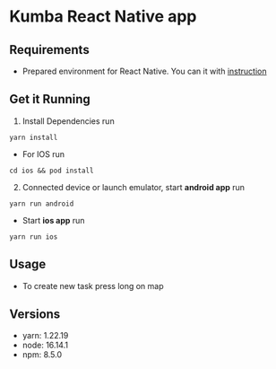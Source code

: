 # Kumba React Native app

## Requirements 

- Prepared environment for React Native. You can it with [instruction](https://reactnative.dev/docs/environment-setup)

## Get it Running

1. Install Dependencies run 
```
yarn install
```

- For IOS run 
```
cd ios && pod install
```


2. Connected device or launch emulator, start **android app** run

```
yarn run android
```

- Start **ios app** run 
```
yarn run ios
```


## Usage

- To create new task press long on map

## Versions

- yarn: 1.22.19
- node: 16.14.1
- npm: 8.5.0
